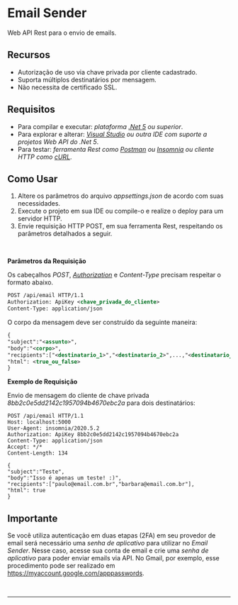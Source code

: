# Email Sender

Web API Rest para o envio de emails.

## Recursos
- Autorização de uso via chave privada por cliente cadastrado.
- Suporta múltiplos destinatários por mensagem.
- Não necessita de certificado SSL.

## Requisitos
- Para compilar e executar: *plataforma [.Net 5](https://dotnet.microsoft.com/download) ou superior*.
- Para explorar e alterar: *[Visual Studio](https://visualstudio.microsoft.com/pt-br/) ou outra IDE com suporte a projetos Web API do .Net 5*.
- Para testar: *ferramenta Rest como [Postman](https://www.postman.com) ou [Insomnia](https://insomnia.rest) ou cliente HTTP como [cURL](https://curl.se)*.

## Como Usar

1. Altere os parâmetros do arquivo *appsettings.json* de acordo com suas necessidades.
2. Execute o projeto em sua IDE ou compile-o e realize o deploy para um servidor HTTP.
3. Envie requisição HTTP POST, em sua ferramenta Rest, respeitando os parâmetros detalhados a seguir.

<br />
<p>
    <b>Parâmetros da Requisição</b>
</p>

Os cabeçalhos *POST*, *[Authorization](https://developer.mozilla.org/en-US/docs/Web/HTTP/Headers/Authorization)* e *Content-Type* precisam respeitar o formato abaixo.

```xml
POST /api/email HTTP/1.1
Authorization: ApiKey <chave_privada_do_cliente>
Content-Type: application/json
```

O corpo da mensagem deve ser construído da seguinte maneira:

```xml
{
"subject":"<assunto>",
"body":"<corpo>",
"recipients":["<destinatario_1>","<destinatario_2>",...,"<destinatario_N>"],
"html": <true_ou_false>
}
```

<b>Exemplo de Requisição</b>

Envio de mensagem do cliente de chave privada *8bb2c0e5dd2142c1957094b4670ebc2a* para dois destinatários:
```
POST /api/email HTTP/1.1
Host: localhost:5000
User-Agent: insomnia/2020.5.2
Authorization: ApiKey 8bb2c0e5dd2142c1957094b4670ebc2a
Content-Type: application/json
Accept: */*
Content-Length: 134

{
"subject":"Teste",
"body":"Isso é apenas um teste! :)",
"recipients":["paulo@email.com.br","barbara@email.com.br"],
"html": true
}
```

## Importante

Se você utiliza autenticação em duas etapas (2FA) em seu provedor de email será necessário uma *senha de aplicativo* para utilizar no *Email Sender*. Nesse caso, acesse sua conta de email e crie uma *senha de aplicativo* para poder enviar emails via API. No Gmail, por exemplo, esse procedimento pode ser realizado em https://myaccount.google.com/apppasswords.

<br/>
<hr>